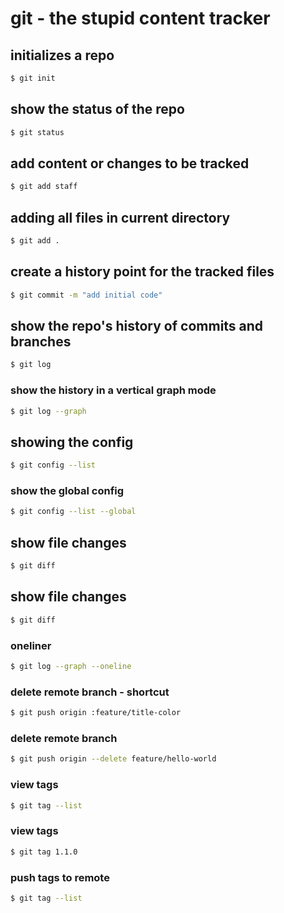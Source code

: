 # git - the stupid content tracker

## initializes a repo

```sh
$ git init
```

## show the status of the repo

```sh
$ git status
```

## add content or changes to be tracked

```sh
$ git add staff
```

## adding all files in current directory

```sh
$ git add .
```

## create a history point for the tracked files

```sh
$ git commit -m "add initial code"
```

## show the repo's history of commits and branches

```sh
$ git log
```

### show the history in a vertical graph mode

```sh
$ git log --graph
```

## showing the config

```sh
$ git config --list
```

### show the global config

```sh
$ git config --list --global
```

## show file changes

```sh
$ git diff
```

## show file changes

```sh
$ git diff
```

### oneliner

```sh
$ git log --graph --oneline
```

### delete remote branch - shortcut

```sh
$ git push origin :feature/title-color
```

### delete remote branch

```sh
$ git push origin --delete feature/hello-world
```

### view tags

```sh
$ git tag --list
```

### view tags

```sh
$ git tag 1.1.0
```

### push tags to remote

```sh
$ git tag --list
```